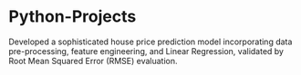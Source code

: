 # Python-Projects
Developed a sophisticated house price prediction model incorporating data pre-processing, feature engineering, and Linear Regression, validated by Root Mean Squared Error (RMSE) evaluation.

